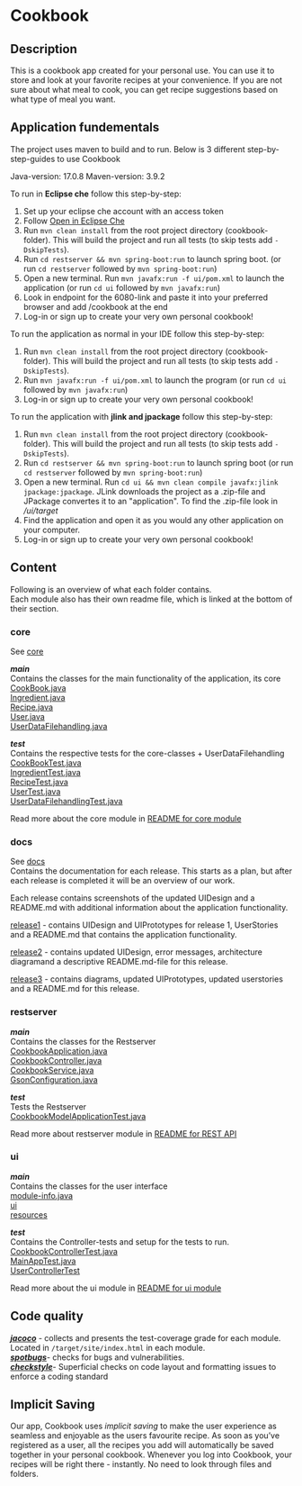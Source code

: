 # Cookbook

## Description
This is a cookbook app created for your personal use. You can use it to store and look at your favorite recipes at your convenience. If you are not sure about what meal to cook, you can get recipe suggestions based on what type of meal you want.

## Application fundementals

The project uses maven to build and to run. Below is 3 different step-by-step-guides to use Cookbook

Java-version: 17.0.8
Maven-version: 3.9.2 

To run in **Eclipse che** follow this step-by-step:
1. Set up your eclipse che account with an access token
2. Follow [Open in Eclipse Che](https://che.stud.ntnu.no/#https://gitlab.stud.idi.ntnu.no/it1901/groups-2023/gr2308/gr2308?new) 
3. Run `mvn clean install` from the root project directory (cookbook-folder). This will build the project and run all tests (to skip tests add `-DskipTests`).
4. Run `cd restserver && mvn spring-boot:run` to launch spring boot. (or run `cd restserver` followed by `mvn spring-boot:run`)
5. Open a new terminal. Run  `mvn javafx:run -f ui/pom.xml` to launch the application (or run `cd ui` followed by `mvn javafx:run`)
6. Look in endpoint for the 6080-link and paste it into your preferred browser and add /cookbook at the end
7. Log-in or sign up to create your very own personal cookbook!

To run the application as normal in your IDE follow this step-by-step:
1. Run `mvn clean install` from the root project directory (cookbook-folder). This will build the project and run all tests (to skip tests add `-DskipTests`).
2. Run  `mvn javafx:run -f ui/pom.xml` to launch the program (or run `cd ui` followed by `mvn javafx:run`)
3. Log-in or sign up to create your very own personal cookbook!

To run the application with **jlink and jpackage** follow this step-by-step:
1. Run `mvn clean install` from the root project directory (cookbook-folder). This will build the project and run all tests (to skip tests add `-DskipTests`).
2. Run `cd restserver && mvn spring-boot:run` to launch spring boot (or run `cd restserver` followed by `mvn spring-boot:run`)
3. Open a new terminal. Run  `cd ui && mvn clean compile javafx:jlink jpackage:jpackage`. JLink downloads the project as a .zip-file and JPackage convertes it to an "application". To find the .zip-file look in */ui/target*
4. Find the application and open it as you would any other application on your computer. 
5. Log-in or sign up to create your very own personal cookbook!

## Content

Following is an overview of what each folder contains.  
Each module also has their own readme file, which is linked at the bottom of their section.

### core  
See [core](cookbook/core/src/main/java/core)  

***main***  
Contains the classes for the main functionality of the application, its core   
[CookBook.java](cookbook/core/src/main/java/cookbook/core/CookBook.java)  
[Ingredient.java](cookbook/core/src/main/java/cookbook/core/Ingredient.java)  
[Recipe.java](cookbook/core/src/main/java/cookbook/core/Recipe.java)  
[User.java](cookbook/core/src/main/java/cookbook/core/User.java)   
[UserDataFilehandling.java](cookbook/core/src/main/java/cookbook/core/UserDataFilehandling.java) 


***test***  
Contains the respective tests for the core-classes + UserDataFilehandling  
[CookBookTest.java](cookbook/core/src/test/java/core/CookBookTest.java)  
[IngredientTest.java](cookbook/core/src/test/java/core/IngredientTest.java)  
[RecipeTest.java](cookbook/core/src/test/java/core/RecipeTest.java)  
[UserTest.java](cookbook/core/src/test/java/core/UserTest.java)  
[UserDataFilehandlingTest.java](cookbook/core/src/test/java/core/UserDataFilehandlingTest.java)

Read more about the core module in [README for core module](cookbook/core/README.md) 

### docs
See [docs](cookbook/docs)  
Contains the documentation for each release. This starts as a plan, but after each release is completed it will be an overview of our work. 

Each release contains screenshots of the updated UIDesign and a README.md with additional information about the application functionality. 

[release1](cookbook/docs/release1)  - contains UIDesign and UIPrototypes for release 1, UserStories and a README.md that contains the application functionality. 

[release2](cookbook/docs/release2) - contains updated UIDesign, error messages, architecture diagramand a descriptive README.md-file for this release.

[release3](cookbook/docs/release3) - contains diagrams, updated UIPrototypes, updated userstories and a README.md for this release.

### restserver

***main***  
Contains the classes for the Restserver    
[CookbookApplication.java](cookbook/restserver/src/main/java/cookbook/springboot/restserver/CookbookApplication.java)   
[CookbookController.java](cookbook/restserver/src/main/java/cookbook/springboot/restserver/CookbookController.java)   
[CookbookService.java](cookbook/restserver/src/main/java/cookbook/springboot/restserver/CookbookService.java)   
[GsonConfiguration.java](cookbook/restserver/src/main/java/cookbook/springboot/restserver/GsonConfiguration.java)  

***test***  
Tests the Restserver  
[CookbookModelApplicationTest.java](cookbook/restserver/src/test/java/cookbook/springboot/restserver/CookbookModelApplicationTest.java)


Read more about restserver module in [README for REST API](cookbook/restserver/README.md) 


### ui

***main***  
Contains the classes for the user interface    
[module-info.java](cookbook/ui/src/main/java/module-info.java)  
[ui](cookbook/ui/src/main/java/ui)   
[resources](cookbook/ui/src/main/resources)

***test***  
Contains the Controller-tests and setup for the tests to run.   
[CookbookControllerTest.java](cookbook/ui/src/test/java/ui/CookBookControllerTest.java)  
[MainAppTest.java](cookbook/ui/src/test/java/ui/MainAppTest.java)  
[UserControllerTest](cookbook/ui/src/test/java/ui/UserControllerTest.java)  

Read more about the ui module in [README for ui module](cookbook/ui/README.md) 

## Code quality

[***jacoco***](https://www.jacoco.org/) - collects and presents the test-coverage grade for each module. Located in `/target/site/index.html` in each module.  
[***spotbugs***](https://spotbugs.github.io/)- checks for bugs and vulnerabilities.  
[***checkstyle***](https://checkstyle.sourceforge.io/)-  Superficial checks on code layout and formatting issues to enforce a coding standard


## Implicit Saving

Our app, Cookbook uses *implicit saving* to make the user experience as seamless and enjoyable as the users favourite recipe. As soon as you’ve registered as a user, all the recipes you add will automatically be saved together in your personal cookbook. Whenever you log into Cookbook, your recipes will be right there - instantly. No need to look through files and folders. 



